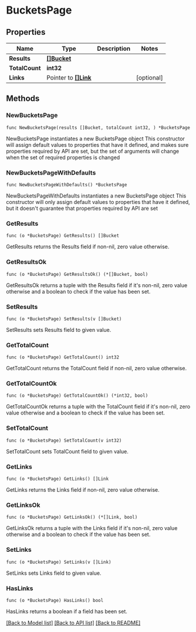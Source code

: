 # BucketsPage

## Properties

Name | Type | Description | Notes
------------ | ------------- | ------------- | -------------
**Results** | [**[]Bucket**](Bucket.md) |  | 
**TotalCount** | **int32** |  | 
**Links** | Pointer to [**[]Link**](Link.md) |  | [optional] 

## Methods

### NewBucketsPage

`func NewBucketsPage(results []Bucket, totalCount int32, ) *BucketsPage`

NewBucketsPage instantiates a new BucketsPage object
This constructor will assign default values to properties that have it defined,
and makes sure properties required by API are set, but the set of arguments
will change when the set of required properties is changed

### NewBucketsPageWithDefaults

`func NewBucketsPageWithDefaults() *BucketsPage`

NewBucketsPageWithDefaults instantiates a new BucketsPage object
This constructor will only assign default values to properties that have it defined,
but it doesn't guarantee that properties required by API are set

### GetResults

`func (o *BucketsPage) GetResults() []Bucket`

GetResults returns the Results field if non-nil, zero value otherwise.

### GetResultsOk

`func (o *BucketsPage) GetResultsOk() (*[]Bucket, bool)`

GetResultsOk returns a tuple with the Results field if it's non-nil, zero value otherwise
and a boolean to check if the value has been set.

### SetResults

`func (o *BucketsPage) SetResults(v []Bucket)`

SetResults sets Results field to given value.


### GetTotalCount

`func (o *BucketsPage) GetTotalCount() int32`

GetTotalCount returns the TotalCount field if non-nil, zero value otherwise.

### GetTotalCountOk

`func (o *BucketsPage) GetTotalCountOk() (*int32, bool)`

GetTotalCountOk returns a tuple with the TotalCount field if it's non-nil, zero value otherwise
and a boolean to check if the value has been set.

### SetTotalCount

`func (o *BucketsPage) SetTotalCount(v int32)`

SetTotalCount sets TotalCount field to given value.


### GetLinks

`func (o *BucketsPage) GetLinks() []Link`

GetLinks returns the Links field if non-nil, zero value otherwise.

### GetLinksOk

`func (o *BucketsPage) GetLinksOk() (*[]Link, bool)`

GetLinksOk returns a tuple with the Links field if it's non-nil, zero value otherwise
and a boolean to check if the value has been set.

### SetLinks

`func (o *BucketsPage) SetLinks(v []Link)`

SetLinks sets Links field to given value.

### HasLinks

`func (o *BucketsPage) HasLinks() bool`

HasLinks returns a boolean if a field has been set.


[[Back to Model list]](../README.md#documentation-for-models) [[Back to API list]](../README.md#documentation-for-api-endpoints) [[Back to README]](../README.md)


